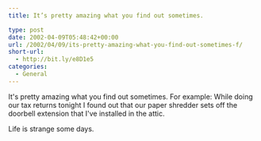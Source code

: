 ```yaml
---
title: It’s pretty amazing what you find out sometimes.

type: post
date: 2002-04-09T05:48:42+00:00
url: /2002/04/09/its-pretty-amazing-what-you-find-out-sometimes-f/
short-url:
  - http://bit.ly/e8D1e5
categories:
  - General
---
```

It's pretty amazing what you find out sometimes. For example: While doing our tax returns tonight I found out that our paper shredder sets off the doorbell extension that I've installed in the attic.

Life is strange some days.